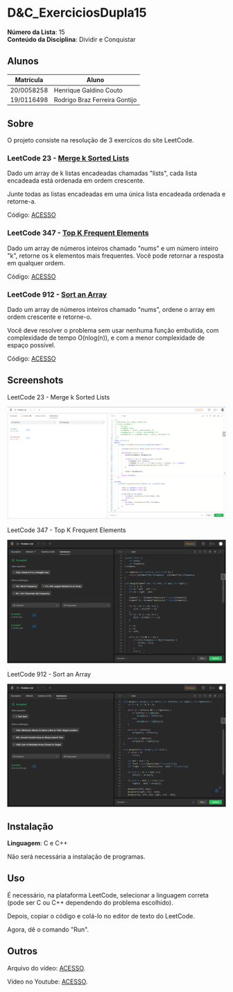 # D&C_ExerciciosDupla15

**Número da Lista**: 15<br>
**Conteúdo da Disciplina**: Dividir e Conquistar<br>

## Alunos
|Matrícula | Aluno |
| -- | -- |
| 20/0058258  |  Henrique Galdino Couto |
| 19/0116498  |  Rodrigo Braz Ferreira Gontijo |

## Sobre 
O projeto consiste na resolução de 3 exercícos do site LeetCode.

### LeetCode 23 - [Merge k Sorted Lists](https://leetcode.com/problems/merge-k-sorted-lists/)
Dado um array de k listas encadeadas chamadas "lists", cada lista encadeada está ordenada em ordem crescente.

Junte todas as listas encadeadas em uma única lista encadeada ordenada e retorne-a.<br>

Código: [ACESSO](/codigos/23.cpp)<br>

### LeetCode 347 - [Top K Frequent Elements](https://leetcode.com/problems/top-k-frequent-elements/)
Dado um array de números inteiros chamado "nums" e um número inteiro "k", retorne os k elementos mais frequentes. Você pode retornar a resposta em qualquer ordem.<br>

Código: [ACESSO](/codigos/347.c)<br>

### LeetCode 912 - [Sort an Array](https://leetcode.com/problems/sort-an-array/)
Dado um array de números inteiros chamado "nums", ordene o array em ordem crescente e retorne-o. 

Você deve resolver o problema sem usar nenhuma função embutida, com complexidade de tempo O(nlog(n)), e com a menor complexidade de espaço possível.<br>

Código: [ACESSO](/codigos/912.c)<br>
## Screenshots

LeetCode 23 - Merge k Sorted Lists<br>

![image](/assets/23.png)

LeetCode 347 - Top K Frequent Elements<br>

![image](/assets/347.png)

LeetCode 912 - Sort an Array<br>

![image](/assets/912.png)
## Instalação 
**Linguagem**: C e C++<br>

Não será necessária a instalação de programas.

## Uso 

É necessário, na plataforma LeetCode, selecionar a linguagem correta (pode ser C ou C++ dependendo do problema escolhido).<br>

Depois, copiar o código e colá-lo no editor de texto do LeetCode.<br>

Agora, dê o comando "Run".

## Outros 

Arquivo do vídeo: [ACESSO](apresentacao-dividir-conquistar.mp4).

Vídeo no Youtube: [ACESSO](https://youtu.be/fYg76srQ3u4).




